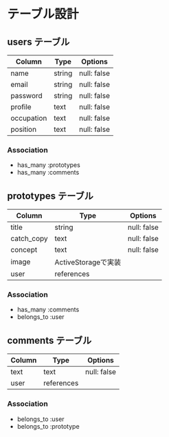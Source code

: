 # テーブル設計

## users テーブル

| Column   | Type   | Options     |
| -------- | ------ | ----------- |
| name     | string | null: false |
| email    | string | null: false |
| password | string | null: false |
| profile  | text   | null: false |
|occupation| text   | null: false |
| position | text   | null: false |

### Association

- has_many :prototypes
- has_many :comments

## prototypes テーブル

| Column   | Type   | Options     |
| -------- | ------ | ----------- |
| title    | string | null: false |
|catch_copy| text   | null: false |
| concept  | text   | null: false |
| image    | ActiveStorageで実装  |
| user     |references|           |

### Association

- has_many :comments
- belongs_to :user

## comments テーブル

| Column   | Type   | Options     |
| -------- | ------ | ----------- |
| text     | text   | null: false |
| user     |references|           |

### Association

- belongs_to :user
- belongs_to :prototype
